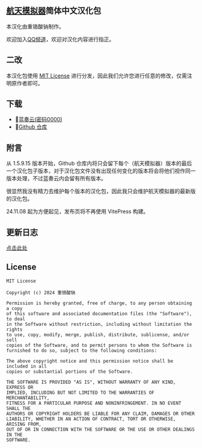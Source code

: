 ## [航天模拟器](https://play.google.com/store/apps/details?id=com.StefMorojna.SpaceflightSimulator)简体中文汉化包

本汉化由重铬酸钠制作。

欢迎加入[QQ频道](https://pd.qq.com/s/fmn80df6s)，欢迎对汉化内容进行指正。

## 二改

本汉化包使用 [MIT License](#license) 进行分发，因此我们允许您进行任意的修改，仅需注明原作者即可。

## 下载

 * 🔗[蓝奏云(密码0000)](https://thenight.lanzoue.com/b0559q3yd)  
 * 🔗[Github 仓库](https://github.com/sTheNight/Spaceflight-Simulator-CNlang)

## 附言

从 1.5.9.15 版本开始，Github 仓库内将只会留下每个（航天模拟器）版本的最后一个汉化包子版本，对于汉化包文件没有出现任何变化的版本将会将他们视作同一版本处理，不过蓝奏云内会留有所有版本。

很显然我没有精力去维护每个版本的汉化包，因此我只会维护航天模拟器的最新版的汉化包。

24.11.08 起为方便起见，发布页将不再使用 VitePress 构建。

## 更新日志

[点击此处](https://sfscn.sthenight.top/changelog)

## License

```
MIT License

Copyright (c) 2024 重铬酸钠

Permission is hereby granted, free of charge, to any person obtaining a copy
of this software and associated documentation files (the "Software"), to deal
in the Software without restriction, including without limitation the rights
to use, copy, modify, merge, publish, distribute, sublicense, and/or sell
copies of the Software, and to permit persons to whom the Software is
furnished to do so, subject to the following conditions:

The above copyright notice and this permission notice shall be included in all
copies or substantial portions of the Software.

THE SOFTWARE IS PROVIDED "AS IS", WITHOUT WARRANTY OF ANY KIND, EXPRESS OR
IMPLIED, INCLUDING BUT NOT LIMITED TO THE WARRANTIES OF MERCHANTABILITY,
FITNESS FOR A PARTICULAR PURPOSE AND NONINFRINGEMENT. IN NO EVENT SHALL THE
AUTHORS OR COPYRIGHT HOLDERS BE LIABLE FOR ANY CLAIM, DAMAGES OR OTHER
LIABILITY, WHETHER IN AN ACTION OF CONTRACT, TORT OR OTHERWISE, ARISING FROM,
OUT OF OR IN CONNECTION WITH THE SOFTWARE OR THE USE OR OTHER DEALINGS IN THE
SOFTWARE.
```